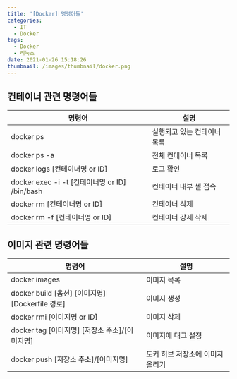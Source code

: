 ```yaml
---
title: '[Docker] 명령어들'
categories:
  - IT
  - Docker
tags:
  - Docker
  - 리눅스
date: 2021-01-26 15:18:26
thumbnail: /images/thumbnail/docker.png
---
```


## 컨테이너 관련 명령어들

| 명령어                                   | 설명                        |
| ---------------------------------------- | --------------------------- |
| docker ps                                | 실행되고 있는 컨테이너 목록 |
| docker ps -a                             | 전체 컨테이너 목록          |
| docker logs [컨테이너명 or ID]                 | 로그 확인                   |
| docker exec -i -t [컨테이너명 or ID] /bin/bash | 컨테이너 내부 셸 접속       |
| docker rm [컨테이너명 or ID]                 | 컨테이너 삭제                |
| docker rm -f [컨테이너명 or ID]                 | 컨테이너 강제 삭제                |

## 이미지 관련 명령어들

| 명령어        | 설명             |
| ------------- | ---------------- |
| docker images | 이미지 목록 |
| docker build [옵션] [이미지명] [Dockerfile 경로] | 이미지 생성 |
| docker rmi [이미지명 or ID] | 이미지 삭제 |
| docker tag [이미지명] [저장소 주소]/[이미지명] | 이미지에 태그 설정 |
| docker push [저장소 주소]/[이미지명] | 도커 허브 저장소에 이미지 올리기 |
